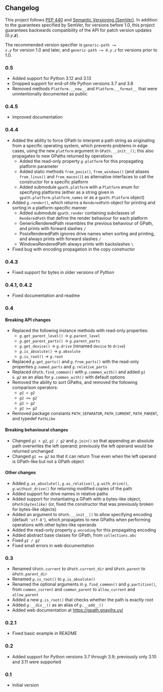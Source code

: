 ## Changelog

This project follows [PEP 440](https://peps.python.org/pep-0440/) and [Semantic Versioning (SemVer)](https://semver.org/spec/v2.0.0.html). In addition to the guarantees specified by SemVer, for versions before 1.0, this project guarantees backwards compatibility of the API for patch version updates (0.<var>y</var>.<b><var>z</var></b>).

The recommended version specifier is <code>generic-path ~= <var>x</var>.<var>y</var></code> for version 1.0 and later, and <code>generic-path ~= <var>0</var>.<var>y</var>.<var>z</var></code> for versions prior to 1.0.

### 0.5

- Added support for Python 3.12 and 3.13
- Dropped support for end-of-life Python versions 3.7 and 3.8
- Removed methods `Platform.__new__` and `Platform.__format__` that were unintentionally documented as public

### 0.4.5

- Improved documentation

### 0.4.4

- Added the ability to force GPath to interpret a path string as originating from a specific operating system, which prevents problems in edge cases, using the new `platform` argument in `GPath.__init__()`; this also propagates to new GPaths returned by operations
	- Added the read-only property <code><var>g</var>.platform</code> for this propagating platform parameter
	- Added static methods `from_posix()`, `from_windows()` (and aliases `from_linux()` and `from_macos()`) as alternative interfaces to call the constructor for a specific platform
	- Added submodule `gpath.platform` with a `Platform` enum for specifying platforms (either as a string given in `gpath.platform.platform_names` or as a `gpath.Platform` object)
- Added <code><var>g</var>.render()</code>, which returns a `RenderedPath` object for printing and sorting in a platform-specific manner
	- Added submodule `gpath.render` containing subclasses of `RenderedPath` that define the render behaviour for each platform
	- GenericRenderedPath resembles the previous behaviour of GPath, and prints with forward slashes `/`
	- PosixRenderedPath ignores drive names when sorting and printing, and always prints with forward slashes `/`
	- WindowsRenderedPath always prints with backslashes `\`
- Fixed bug with encoding propagation in the copy constructor

### 0.4.3

- Fixed support for bytes in older versions of Python

### 0.4.1, 0.4.2

- Fixed documentation and readme

### 0.4

#### Breaking API changes

- Replaced the following instance methods with read-only properties:
	- <code><var>g</var>.get_parent_level()</code> → <code><var>g</var>.parent_level</code>
	- <code><var>g</var>.get_parent_parts()</code> → <code><var>g</var>.parent_parts</code>
	- <code><var>g</var>.get_device()</code> → <code><var>g</var>.drive</code> (renamed `device` to `drive`)
	- <code><var>g</var>.is_absolute()</code> → <code><var>g</var>.absolute</code>
	- <code><var>g</var>.is_root()</code> → <code><var>g</var>.root</code>
- Replaced <code><var>g</var>.get_parts()</code> and <code><var>g</var>.from_parts()</code> with the read-only properties <code><var>g</var>.named_parts</code> and <code><var>g</var>.relative_parts</code>
- Replaced `GPath.find_common()` with <code><var>g</var>.common_with()</code> and added <code><var>g1</var> & <var>g2</var></code> as an alias for <code><var>g</var>.common_with()</code> with default options
- Removed the ability to sort GPaths, and removed the following comparison operators:
	- <code><var>g1</var> < <var>g2</var></code>
	- <code><var>g1</var> <= <var>g2</var></code>
	- <code><var>g1</var> > <var>g2</var></code>
	- <code><var>g1</var> >= <var>g2</var></code>
- Removed package constants `PATH_SEPARATOR`, `PATH_CURRENT`, `PATH_PARENT`, and typedef `PathLike`

#### Breaking behavioural changes

- Changed <code><var>g1</var> + <var>g2</var></code>, <code><var>g1</var> / <var>g2</var></code> and <code><var>g</var>.join()</code> so that appending an absolute path overwrites the left operand; previously the left operand would be returned unchanged
- Changed <code><var>g1</var> == <var>g2</var></code> so that it can return True even when the left operand is GPath-like but not a GPath object

#### Other changes

- Added <code><var>g</var>.as_absolute()</code>, <code><var>g</var>.as_relative()</code>, <code><var>g</var>.with_drive()</code>, <code><var>g</var>.without_drive()</code> for returning modified copies of the path
- Added support for drive names in relative paths
- Added support for instantiating a GPath with a bytes-like object, <code>GPath(<var>byteslike</var>)</code> (or, fixed the constructor that was previously broken for bytes-like objects)
- Added an argument to `GPath.__init__()` to allow specifying encoding (default `'utf-8'`), which propagates to new GPaths when performing operations with other bytes-like operands
- Added the read-only property <code><var>g</var>.encoding</code> for this propagating encoding
- Added abstract base classes for GPath, from `collections.abc`
- Fixed <code><var>g1</var> / <var>g2</var></code>
- Fixed small errors in web documentation

### 0.3

- Renamed `GPath.current` to `GPath.current_dir` and `GPath.parent` to `GPath.parent_dir`
- Renamed <code><var>g</var>.is_root()</code> to <code><var>g</var>.is_absolute()</code>
- Renamed the optional arguments in <code><var>g</var>.find_common()</code> and <code><var>g</var>.partition()</code>, from `common_current` and `common_parent` to `allow_current` and `allow_parent`
- Added a new <code><var>g</var>.is_root()</code> that checks whether the path is exactly root
- Added <code><var>g</var>.\_\_div\_\_()</code> as an alias of <code><var>g</var>.\_\_add\_\_()</code>
- Added web documentation at https://gpath.gnayihs.uy/

### 0.2.1

- Fixed basic example in README

### 0.2

- Added support for Python versions 3.7 through 3.9; previously only 3.10 and 3.11 were supported

### 0.1

- Initial version
